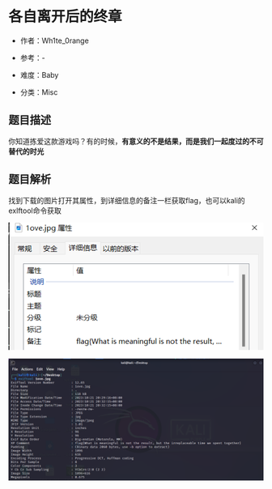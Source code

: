 # 各自离开后的终章

- 作者：Wh1te_0range

- 参考：-

- 难度：Baby

- 分类：Misc

## 题目描述

你知道拣爱这款游戏吗？有的时候，**有意义的不是结果，而是我们一起度过的不可替代的时光**

## 题目解析

找到下载的图片打开其属性，到详细信息的备注一栏获取flag，也可以kali的exlftool命令获取

![](writeup/images/image-20231021203118889.png)

![](writeup/images/image-20231021203259479.png)